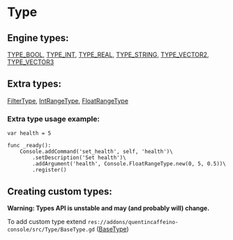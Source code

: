 
# Type


## Engine types:

[TYPE_BOOL](generated/BoolType.md), [TYPE_INT](generated/IntType.md), [TYPE_REAL](generated/FloaTypet.md), [TYPE_STRING](generated/StringType.md), [TYPE_VECTOR2](generated/Vector2Type.md), [TYPE_VECTOR3](generated/Vector3Type.md)


## Extra types:

[FilterType](generated/FilterType.md), [IntRangeType](generated/IntRangeType.md), [FloatRangeType](generated/FloatRangeType.md)

### Extra type usage example:

```gdscript
var health = 5

func _ready():
	Console.addCommand('set_health', self, 'health')\
		.setDescription('Set health')\
		.addArgument('health', Console.FloatRangeType.new(0, 5, 0.5))\
		.register()
```


## Creating custom types:

__Warning: Types API is unstable and may (and probably will) change.__

To add custom type extend `res://addons/quentincaffeino-console/src/Type/BaseType.gd` ([BaseType](generated/BaseType.md))
